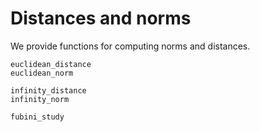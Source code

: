 # Distances and norms

We provide functions for computing norms and distances.

```@docs
euclidean_distance
euclidean_norm
```

```@docs
infinity_distance
infinity_norm
```

```@docs
fubini_study
```
